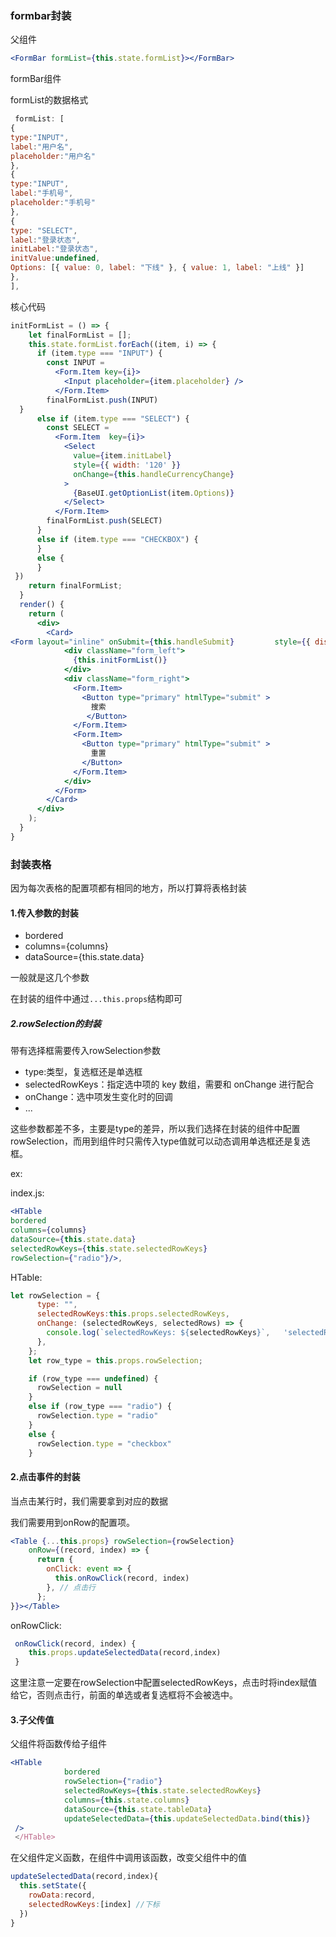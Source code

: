 ### formbar封装

父组件

```jsx
<FormBar formList={this.state.formList}></FormBar>
```

formBar组件

formList的数据格式

```jsx
 formList: [
{
type:"INPUT",
label:"用户名",
placeholder:"用户名"
},
{
type:"INPUT",
label:"手机号",
placeholder:"手机号"
},
{
type: "SELECT",
label:"登录状态",
initLabel:"登录状态",
initValue:undefined,
Options: [{ value: 0, label: "下线" }, { value: 1, label: "上线" }]
},      
],
```

核心代码

```jsx
initFormList = () => {
    let finalFormList = [];
    this.state.formList.forEach((item, i) => {
      if (item.type === "INPUT") {
        const INPUT =
          <Form.Item key={i}>
            <Input placeholder={item.placeholder} />
          </Form.Item>
        finalFormList.push(INPUT)
  }
      else if (item.type === "SELECT") {
        const SELECT =
          <Form.Item  key={i}>
            <Select
              value={item.initLabel}
              style={{ width: '120' }}
              onChange={this.handleCurrencyChange}
            >
              {BaseUI.getOptionList(item.Options)}
            </Select>
          </Form.Item>
        finalFormList.push(SELECT)
      }
      else if (item.type === "CHECKBOX") {
      }
      else {
      }
 })
    return finalFormList;
  }
  render() {
    return (
      <div>
        <Card>
<Form layout="inline" onSubmit={this.handleSubmit}         style={{ display: 'flex', justifyContent: 'space-between' }}>
            <div className="form_left">
              {this.initFormList()}
            </div>
            <div className="form_right">
              <Form.Item>
                <Button type="primary" htmlType="submit" >
                  搜索
                 </Button>
              </Form.Item>
              <Form.Item>
                <Button type="primary" htmlType="submit" >
                  重置
                </Button>
              </Form.Item>
            </div>
          </Form>
        </Card>
      </div>
    );
  }
}
```

### 封装表格

因为每次表格的配置项都有相同的地方，所以打算将表格封装

#### 1.传入参数的封装

*  bordered
*  columns={columns}  
* dataSource={this.state.data}

一般就是这几个参数

在封装的组件中通过`...this.props`结构即可

##### 2.rowSelection的封装

带有选择框需要传入rowSelection参数

* type:类型，复选框还是单选框
* selectedRowKeys：指定选中项的 key 数组，需要和 onChange 进行配合
* onChange：选中项发生变化时的回调
* ...

这些参数都差不多，主要是type的差异，所以我们选择在封装的组件中配置rowSelection，而用到组件时只需传入type值就可以动态调用单选框还是复选框。

ex:

index.js:

```jsx
<HTable 
bordered 
columns={columns}
dataSource={this.state.data}
selectedRowKeys={this.state.selectedRowKeys}
rowSelection={"radio"}/>,
```

HTable:

```jsx
let rowSelection = {
      type: "",
      selectedRowKeys:this.props.selectedRowKeys,
      onChange: (selectedRowKeys, selectedRows) => {
        console.log(`selectedRowKeys: ${selectedRowKeys}`,   'selectedRows: ', selectedRows);
      },
    };
    let row_type = this.props.rowSelection;

    if (row_type === undefined) {
      rowSelection = null
    }
    else if (row_type === "radio") {
      rowSelection.type = "radio"
    }
    else {
      rowSelection.type = "checkbox"
    }
```

#### 2.点击事件的封装

当点击某行时，我们需要拿到对应的数据

我们需要用到onRow的配置项。

```jsx
<Table {...this.props} rowSelection={rowSelection} 
    onRow={(record, index) => {
      return {
        onClick: event => {
          this.onRowClick(record, index)
        }, // 点击行
      };
}}></Table>
```

onRowClick:

```jsx
 onRowClick(record, index) {
    this.props.updateSelectedData(record,index)
 }
```

这里注意一定要在rowSelection中配置selectedRowKeys，点击时将index赋值给它，否则点击行，前面的单选或者复选框将不会被选中。

#### 3.子父传值

父组件将函数传给子组件

```jsx
<HTable
            bordered
            rowSelection={"radio"}
            selectedRowKeys={this.state.selectedRowKeys}
            columns={this.state.columns}
            dataSource={this.state.tableData}
            updateSelectedData={this.updateSelectedData.bind(this)}
 />
 </HTable>
```



在父组件定义函数，在组件中调用该函数，改变父组件中的值

```jsx
updateSelectedData(record,index){
  this.setState({
    rowData:record,
    selectedRowKeys:[index] //下标
  })
}
```

